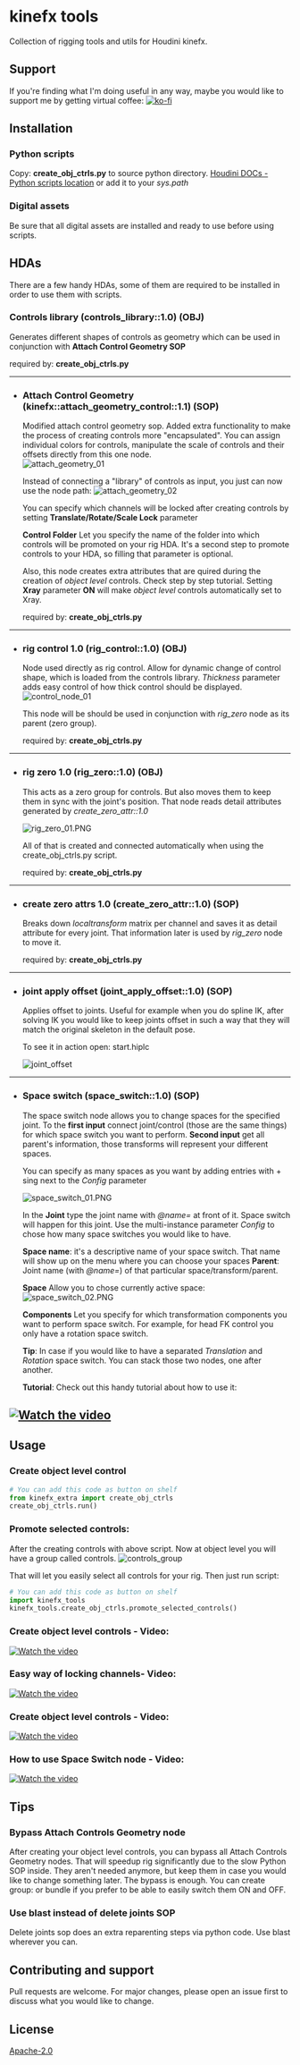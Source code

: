 # kinefx tools
Collection of rigging tools and utils for Houdini kinefx.

## Support
If you're finding what I'm doing useful in any way, maybe you would like to support me by getting virtual coffee:
[![ko-fi](https://ko-fi.com/img/githubbutton_sm.svg)](https://ko-fi.com/P5P337EBN)

## Installation
### Python scripts
Copy: **create_obj_ctrls.py** to source python directory.
[Houdini DOCs - Python scripts location](https://www.sidefx.com/docs/houdini/hom/locations.html)
or add it to your *sys.path*

### Digital assets
Be sure that all digital assets are installed and ready to use before using scripts.

## HDAs
There are a few handy HDAs, some of them are required to be installed in order to use them with scripts. 

### Controls library (controls_library::1.0) (OBJ)
Generates different shapes of controls as geometry which can be used in conjunction with **Attach Control Geometry SOP**

required by: **create_obj_ctrls.py**

---

* ### Attach Control Geometry (kinefx::attach_geometry_control::1.1) (SOP)
   Modified attach control geometry sop. Added extra functionality to make the process of creating controls more "encapsulated". You can assign individual colors for controls, manipulate the scale of controls and their offsets directly from this one node.  
   ![attach_geometry_01](images/attach_geometry_01.PNG)

   Instead of connecting a "library" of controls as input, you just can now use the node path:
   ![attach_geometry_02](images/attach_geometry_02.PNG)

   You can specify which channels will be locked after creating controls by setting **Translate/Rotate/Scale Lock** parameter

   **Control Folder** Let you specify the name of the folder into which controls will be promoted on your rig HDA. It's a second step to promote controls to your HDA, so filling that parameter is optional. 

   Also, this node creates extra attributes that are quired during the creation of *object level* controls. Check step by step tutorial. Setting **Xray** parameter **ON** will make *object level* controls automatically set to Xray.

   required by: **create_obj_ctrls.py**

---

* ### rig control 1.0 (rig_control::1.0) (OBJ)
   Node used directly as rig control. Allow for dynamic change of control shape, which is loaded from the controls library. *Thickness* parameter adds easy control of how thick control should be displayed. 
   ![control_node_01](images/control_node_01.PNG)

   This node will be should be used in conjunction with *rig_zero* node as its parent (zero group). 

   required by: **create_obj_ctrls.py**

---

* ### rig zero 1.0 (rig_zero::1.0) (OBJ)
   This acts as a zero group for controls. But also moves them to keep them in sync with the joint's position. That node reads detail attributes generated by *create_zero_attr::1.0*

   ![rig_zero_01.PNG](images/rig_zero_01.PNG)

   All of that is created and connected automatically when using the create_obj_ctrls.py script.

   required by: **create_obj_ctrls.py**

---

* ### create zero attrs 1.0 (create_zero_attr::1.0) (SOP)
   Breaks down *localtransform* matrix per channel and saves it as detail attribute for every joint. That information later is used by *rig_zero* node to move it.

   required by: **create_obj_ctrls.py**

---

* ### joint apply offset (joint_apply_offset::1.0) (SOP)
   Applies offset to joints. Useful for example when you do spline IK, after solving IK you would like to keep joints offset in such a way that they will match the original skeleton in the default pose. 

   To see it in action open: start.hiplc

   ![joint_offset](images/joint_offset_01.PNG)
----

* ### Space switch (space_switch::1.0) (SOP)
   The space switch node allows you to change spaces for the specified joint. To the **first input** connect joint/control (those are the same things) for which space switch you want to perform. **Second input** get all parent's information, those transforms will represent your different spaces.

   You can specify as many spaces as you want by adding entries with + sing next to the *Config* parameter

   ![space_switch_01.PNG](images/space_switch_01.png)
 
   In the **Joint** type the joint name with *@name=* at front of it. Space switch will happen for this joint. Use the multi-instance parameter *Config* to chose how many space switches you would like to have.

   **Space name**: it's a descriptive name of your space switch. That name will show up on the menu where you can choose your spaces
   **Parent**: Joint name (with *@name=*) of that particular space/transform/parent.

   **Space** Allow you to chose currently active space:
   ![space_switch_02.PNG](images/space_switch_02.png)

   **Components** Let you specify for which transformation components you want to perform space switch. For example, for head FK control you only have a rotation space switch.

   **Tip**: In case if you would like to have a separated *Translation* and *Rotation* space switch. You can stack those two nodes, one after another.
   
   **Tutorial**: Check out this handy tutorial about how to use it:
   
[![Watch the video](https://img.youtube.com/vi/2TvOR7ohPdo/default.jpg)](https://www.youtube.com/watch?v=2TvOR7ohPdo)
----

## Usage

### Create object level control
```python
# You can add this code as button on shelf 
from kinefx_extra import create_obj_ctrls
create_obj_ctrls.run()
```

### Promote selected controls:
After the creating controls with above script. Now at object level you will have a group called controls. 
![controls_group](images/controls_group_01.PNG)

That will let you easily select all controls for your rig. Then just run script:
```python
# You can add this code as button on shelf 
import kinefx_tools
kinefx_tools.create_obj_ctrls.promote_selected_controls()
```

### Create object level controls - Video:
[![Watch the video](https://img.youtube.com/vi/uQ1cNjDZ-fs/default.jpg)](https://www.youtube.com/watch?v=uQ1cNjDZ-fs)

### Easy way of locking channels- Video:
[![Watch the video](https://img.youtube.com/vi/iCS5VFZQDQU/default.jpg)](https://www.youtube.com/watch?v=iCS5VFZQDQU)

### Create object level controls - Video:
[![Watch the video](https://img.youtube.com/vi/8Ev4VLDgE5I/default.jpg)](https://www.youtube.com/watch?v=8Ev4VLDgE5I)

### How to use Space Switch node - Video:
[![Watch the video](https://img.youtube.com/vi/2TvOR7ohPdo/default.jpg)](https://www.youtube.com/watch?v=2TvOR7ohPdo)

## Tips

### Bypass Attach Controls Geometry node
After creating your object level controls, you can bypass all Attach Controls Geometry nodes. That will speedup rig significantly due to the slow Python SOP inside. They aren't needed anymore, but keep them in case you would like to change something later. The bypass is enough. You can create group: or bundle if you prefer to be able to easily switch them ON and OFF. 

### Use blast instead of delete joints SOP
Delete joints sop does an extra reparenting steps via python code. Use blast wherever you can. 


## Contributing and support
Pull requests are welcome. For major changes, please open an issue first to discuss what you would like to change.

## License
[Apache-2.0](https://choosealicense.com/licenses/apache-2.0/)
